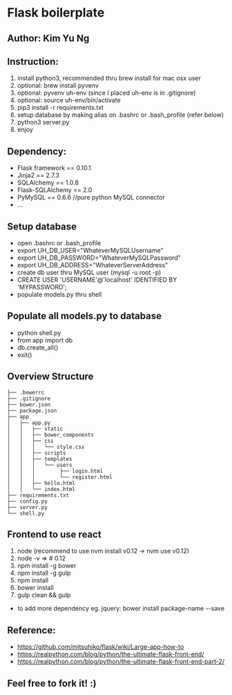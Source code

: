 # Flask boilerplate

## Author: Kim Yu Ng

## Instruction:

1. install python3, recommended thru brew install for mac osx user
1. optional: brew install pyvenv
1. optional: pyvenv uh-env (since I placed uh-env is in .gitignore)
1. optional: source uh-env/bin/activate
1. pip3 install -r requirements.txt
1. setup database by making alias on .bashrc or .bash_profile (refer below)
1. python3 server.py
1. enjoy

## Dependency:

* Flask framework == 0.10.1
* Jinja2 == 2.7.3 
* SQLAlchemy == 1.0.8
* Flask-SQLAlchemy == 2.0
* PyMySQL == 0.6.6 //pure python MySQL connector
* ...


## Setup database

* open .bashrc or .bash_profile
* export UH_DB_USER="WhateverMySQLUsername"
* export UH_DB_PASSWORD="WhateverMySQLPassword"
* export UH_DB_ADDRESS="WhateverServerAddress"
* create db user thru MySQL user (mysql -u root -p)
* CREATE USER 'USERNAME'@'localhost' IDENTIFIED BY 'MYPASSWORD';
* populate models.py thru shell


## Populate all models.py to database

* python shell.py
* from app import db
* db.create_all()
* exit()


## Overview Structure

    ├── .bowerrc  
    ├── .gitignore  
    ├── bower.json  
    ├── package.json  
    ├── app  
    │   ├── app.py  
    │   │   ├── static  
    │   │   ├── bower_components  
    │   │   ├── css  
    │   │   │   └── style.css  
    │   │   ├── scripts  
    │   │   ├── templates  
    │   │   │   └── users  
    │   │   │        ├── login.html  
    │   │   │        └── register.html  
    │   │   ├── hello.html  
    │   │   └── index.html  
    ├── requirements.txt  
    ├── config.py  
    ├── server.py  
    └── shell.py  


## Frontend to use react
1. node (recommend to use nvm install v0.12 -> nvm use v0.12)
1. node -v => # 0.12
1. npm install -g bower
1. npm install -g gulp
1. npm install
1. bower install
1. gulp clean && gulp
* to add more dependency eg. jquery: bower install package-name --save


## Reference:
* https://github.com/mitsuhiko/flask/wiki/Large-app-how-to
* https://realpython.com/blog/python/the-ultimate-flask-front-end/
* https://realpython.com/blog/python/the-ultimate-flask-front-end-part-2/

## Feel free to fork it! :)
